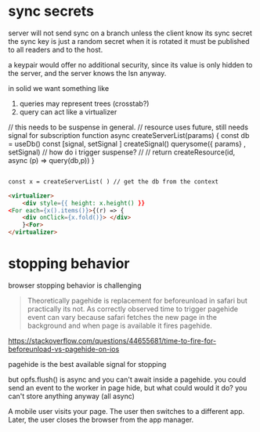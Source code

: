 
# sync secrets

server will not send sync on a branch unless the client know its sync secret
the sync key is just a random secret
when it is rotated it must be published to all readers and to the host.

a keypair would offer no additional security, since its value is only hidden to the server, and the server knows the lsn anyway.

in solid we want something like

1. queries may represent trees (crosstab?)
2. query can act like a virtualizer

// this needs to be suspense in general.
// resource uses future, still needs signal for subscription
function async createServerList(params) {
    const db = useDb()
    const [signal, setSignal ] createSignal()
    querysome({ params} , setSignal)  // how do i trigger suspense?
    //
   // return createResource(id, async (p) => query(db,p))
}

```html

const x = createServerList( ) // get the db from the context

<virtualizer> 
    <div style={{ height: x.height() }}
<For each={x().items()}>{(r) => {
    <div onClick={x.fold()}> </div>
    }<For>
</virtualizer>
```


# stopping behavior
browser stopping behavior is challenging

> Theoretically pagehide is replacement for beforeunload in safari but practically its not. As correctly observed time to trigger pagehide event can vary because safari fetches the new page in the background and when page is available it fires pagehide.

https://stackoverflow.com/questions/44655681/time-to-fire-for-beforeunload-vs-pagehide-on-ios


pagehide is the best available signal for stopping

but opfs.flush() is async and you can't await inside a pagehide.
you could send an event to the worker in page hide, but what could would it do? you can't store anything anyway (all async)


A mobile user visits your page.
The user then switches to a different app.
Later, the user closes the browser from the app manager.